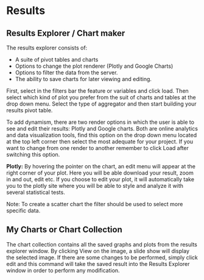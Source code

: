 # Results

## Results Explorer / Chart maker

The results explorer consists of:

* A suite of pivot tables and charts
* Options to change the plot renderer \(Plotly and Google Charts\)
* Options to filter the data from the server.
* The ability to save charts for later viewing and editing.

First, select in the filters bar the feature or variables and click load. Then select which kind of plot you prefer from the suit of charts and tables at the drop down menu. Select the type of aggregator and then start building your results pivot table.

To add dynamism, there are two render options in which the user is able to see and edit their results: Plotly and Google charts. Both are online analytics and data visualization tools, find this option on the drop down menu located at the top left corner then select the most adequate for your project. If you want to change from one render to another remember to click Load after switching this option.

**Plotly:** By hovering the pointer on the chart, an edit menu will appear at the right corner of your plot. Here you will be able download your result, zoom in and out, edit etc. If you choose to edit your plot, it will automatically take you to the plotly site where you will be able to style and analyze it with several statistical tests.

Note: To create a scatter chart the filter should be used to select more specific data.

## My Charts or Chart Collection

The chart collection contains all the saved graphs and plots from the results explorer window. By clicking View on the image, a slide show will display the selected image. If there are some changes to be performed, simply click edit and this command will take the saved result into the Results Explorer window in order to perform any modification.

